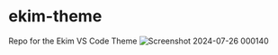 # ekim-theme
Repo for the Ekim VS Code Theme
![Screenshot 2024-07-26 000140](https://github.com/user-attachments/assets/407cfc4c-509b-4302-940c-905b6f8dd973)
